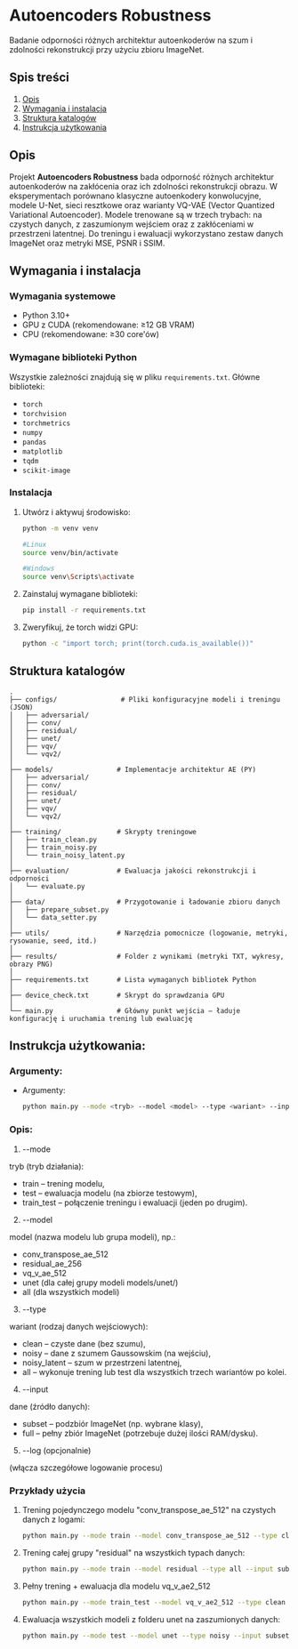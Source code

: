 # Autoencoders Robustness
Badanie odporności różnych architektur autoenkoderów na szum i zdolności rekonstrukcji przy użyciu zbioru ImageNet.

## Spis treści
1. [Opis](#opis)
2. [Wymagania i instalacja](#wymagania-i-instalacja)
3. [Struktura katalogów](#struktura-katalogów)
4. [Instrukcja użytkowania](#instrukcja-użytkowania)

## Opis

Projekt **Autoencoders Robustness** bada odporność różnych architektur autoenkoderów na zakłócenia oraz ich zdolności rekonstrukcji obrazu. W eksperymentach porównano klasyczne autoenkodery konwolucyjne, modele U-Net, sieci resztkowe oraz warianty VQ-VAE (Vector Quantized Variational Autoencoder). Modele trenowane są w trzech trybach: na czystych danych, z zaszumionym wejściem oraz z zakłóceniami w przestrzeni latentnej. Do treningu i ewaluacji wykorzystano zestaw danych ImageNet oraz metryki MSE, PSNR i SSIM.

## Wymagania i instalacja

### Wymagania systemowe
- Python 3.10+
- GPU z CUDA (rekomendowane: ≥12 GB VRAM)
- CPU (rekomendowane: ≥30 core'ów)

### Wymagane biblioteki Python
Wszystkie zależności znajdują się w pliku `requirements.txt`. Główne biblioteki:
- `torch`
- `torchvision`
- `torchmetrics`
- `numpy`
- `pandas`
- `matplotlib`
- `tqdm`
- `scikit-image`

### Instalacja

1. Utwórz i aktywuj środowisko:
   ```bash
   python -m venv venv
   
   #Linux
   source venv/bin/activate   
   
   #Windows
   source venv\Scripts\activate
   ```
   
2. Zainstaluj wymagane biblioteki:
   ```bash
   pip install -r requirements.txt
   ```
   
3. Zweryfikuj, że torch widzi GPU:
   ```bash
   python -c "import torch; print(torch.cuda.is_available())"
   ```
   
## Struktura katalogów

```
.
├── configs/                # Pliki konfiguracyjne modeli i treningu (JSON)
│   ├── adversarial/
│   ├── conv/
│   ├── residual/
│   ├── unet/
│   ├── vqv/
│   └── vqv2/
│
├── models/                # Implementacje architektur AE (PY)
│   ├── adversarial/
│   ├── conv/
│   ├── residual/
│   ├── unet/
│   ├── vqv/
│   └── vqv2/
│
├── training/              # Skrypty treningowe
│   ├── train_clean.py
│   ├── train_noisy.py
│   └── train_noisy_latent.py
│
├── evaluation/            # Ewaluacja jakości rekonstrukcji i odporności
│   └── evaluate.py
│
├── data/                  # Przygotowanie i ładowanie zbioru danych
│   ├── prepare_subset.py
│   └── data_setter.py
│
├── utils/                 # Narzędzia pomocnicze (logowanie, metryki, rysowanie, seed, itd.)
│
├── results/               # Folder z wynikami (metryki TXT, wykresy,  obrazy PNG)
│
├── requirements.txt       # Lista wymaganych bibliotek Python
│
├── device_check.txt       # Skrypt do sprawdzania GPU
│
└── main.py                # Główny punkt wejścia – ładuje konfigurację i uruchamia trening lub ewaluację
```

## Instrukcja użytkowania:

### Argumenty:

- Argumenty:
   ```bash
   python main.py --mode <tryb> --model <model> --type <wariant> --input <dane> [--log]
   ```
  
### Opis:

1. --mode 

tryb (tryb działania):
- train – trening modelu,
- test – ewaluacja modelu (na zbiorze testowym),
- train_test – połączenie treningu i ewaluacji (jeden po drugim).

2. --model 

model (nazwa modelu lub grupa modeli), np.:
- conv_transpose_ae_512
- residual_ae_256
- vq_v_ae_512
- unet (dla całej grupy modeli models/unet/)
- all (dla wszystkich modeli)

3. --type 

wariant (rodzaj danych wejściowych):
- clean – czyste dane (bez szumu),
- noisy – dane z szumem Gaussowskim (na wejściu),
- noisy_latent – szum w przestrzeni latentnej,
- all – wykonuje trening lub test dla wszystkich trzech wariantów po kolei.

4. --input 

dane (źródło danych):
- subset – podzbiór ImageNet (np. wybrane klasy),
- full – pełny zbiór ImageNet (potrzebuje dużej ilości RAM/dysku).

5. --log (opcjonalnie)

(włącza szczegółowe logowanie procesu)

### Przykłady użycia

1. Trening pojedynczego modelu "conv_transpose_ae_512" na czystych danych z logami:
   ```bash
   python main.py --mode train --model conv_transpose_ae_512 --type clean --input subset --log
   ```

2. Trening całej grupy "residual" na wszystkich typach danych:
   ```bash
   python main.py --mode train --model residual --type all --input subset
   ```
   
3. Pełny trening + ewaluacja dla modelu vq_v_ae2_512
   ```bash
   python main.py --mode train_test --model vq_v_ae2_512 --type clean --input full
   ```
   
4. Ewaluacja wszystkich modeli z folderu unet na zaszumionych danych:
   ```bash
   python main.py --mode test --model unet --type noisy --input subset
   ```